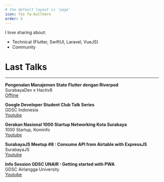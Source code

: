 ```yaml
---
# the default layout is 'page'
icon: fas fa-bullhorn
order: 5
---
```


I love sharing about:
- Technical (Flutter, SwiftUI, Laravel, VueJS)
- Community


# Last Talks
---
**Pengenalan Manajemen State Flutter dengan Riverpod**
<br>
SurabayaDev x Hactiv8
<br>
[Offline](https://www.instagram.com/p/CvHdL3HxEpt/)


**Google Developer Student Club Talk Series**
<br>
GDSC Indonesia
<br>
[Youtube](https://www.youtube.com/watch?v=YgeTm-h0jx0&ab_channel=GDSCIndonesia)


**Gerakan Nasional 1000 Startup Networking Kota Surabaya**
<br>
1000 Startup, Kominfo
<br>
[Youtube](https://www.youtube.com/watch?v=FZgdxASSFoo&ab_channel=GerakanNasional1000StartupDigitalJawaTimur)


**SurabayaJS Meetup #8 : Consume API from Airtable with ExpressJS**
<br>
SurabayaJS
<br>
[Youtube](https://youtu.be/-Kgy6wy0H9U?t=2681)


**Info Session GDSC UNAIR : Getting started with PWA**
<br>
GDSC Airlangga University
<br>
[Youtube](https://www.youtube.com/watch?v=chcmrJVOsQQ&ab_channel=DSCUNAIR)
